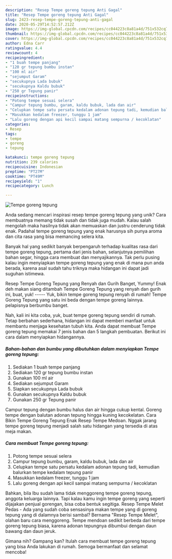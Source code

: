 ```yaml
---
description: "Resep Tempe goreng tepung Anti Gagal"
title: "Resep Tempe goreng tepung Anti Gagal"
slug: 2423-resep-tempe-goreng-tepung-anti-gagal
date: 2020-05-29T14:52:57.212Z
image: https://img-global.cpcdn.com/recipes/cc044223c8a81a4d/751x532cq70/tempe-goreng-tepung-foto-resep-utama.jpg
thumbnail: https://img-global.cpcdn.com/recipes/cc044223c8a81a4d/751x532cq70/tempe-goreng-tepung-foto-resep-utama.jpg
cover: https://img-global.cpcdn.com/recipes/cc044223c8a81a4d/751x532cq70/tempe-goreng-tepung-foto-resep-utama.jpg
author: Edna Carr
ratingvalue: 4.4
reviewcount: 4
recipeingredient:
- "1 buah tempe panjang"
- "120 gr tepung bumbu instan"
- "100 ml air"
- "sejumput Garam"
- "secukupnya Lada bubuk"
- "secukupnya Kaldu bubuk"
- "250 gr Tepung panir"
recipeinstructions:
- "Potong tempe sesuai selera"
- "Campur tepung bumbu, garam, kaldu bubuk, lada dan air"
- "Celupkan tempe satu persatu kedalam adonan tepung tadi, kemudian balurkan tempe kedalam tepung panir"
- "Masukkan kedalam freezer, tunggu 1 jam"
- "Lalu goreng dengan api kecil sampai matang sempurna / kecoklatan"
categories:
- Resep
tags:
- tempe
- goreng
- tepung

katakunci: tempe goreng tepung 
nutrition: 239 calories
recipecuisine: Indonesian
preptime: "PT27M"
cooktime: "PT49M"
recipeyield: "1"
recipecategory: Lunch

---
```



![Tempe goreng tepung](https://img-global.cpcdn.com/recipes/cc044223c8a81a4d/751x532cq70/tempe-goreng-tepung-foto-resep-utama.jpg)

Anda sedang mencari inspirasi resep tempe goreng tepung yang unik? Cara membuatnya memang tidak susah dan tidak juga mudah. Kalau salah mengolah maka hasilnya tidak akan memuaskan dan justru cenderung tidak enak. Padahal tempe goreng tepung yang enak harusnya sih punya aroma dan cita rasa yang bisa memancing selera kita.

Banyak hal yang sedikit banyak berpengaruh terhadap kualitas rasa dari tempe goreng tepung, pertama dari jenis bahan, selanjutnya pemilihan bahan segar, hingga cara membuat dan menyajikannya. Tak perlu pusing kalau ingin menyiapkan tempe goreng tepung yang enak di mana pun anda berada, karena asal sudah tahu triknya maka hidangan ini dapat jadi suguhan istimewa.

Resep Tempe Goreng Tepung yang Renyah dan Gurih Banget, Yummy! Enak deh makan siang ditambah Tempe Goreng Tepung yang renyah dan gurih ini, buat, yuk! ----- Yuk, bikin tempe goreng tepung renyah di rumah! Tempe Goreng Tepung yang satu ini beda dengan tempe goreng lainnya. pelapisnya berbumbu banget.


Nah, kali ini kita coba, yuk, buat tempe goreng tepung sendiri di rumah. Tetap berbahan sederhana, hidangan ini dapat memberi manfaat untuk membantu menjaga kesehatan tubuh kita. Anda dapat membuat Tempe goreng tepung memakai 7 jenis bahan dan 5 langkah pembuatan. Berikut ini cara dalam menyiapkan hidangannya.

<!--inarticleads1-->

##### Bahan-bahan dan bumbu yang dibutuhkan dalam menyiapkan Tempe goreng tepung:

1. Sediakan 1 buah tempe panjang
1. Sediakan 120 gr tepung bumbu instan
1. Gunakan 100 ml air
1. Sediakan sejumput Garam
1. Siapkan secukupnya Lada bubuk
1. Gunakan secukupnya Kaldu bubuk
1. Gunakan 250 gr Tepung panir


Campur tepung dengan bumbu halus dan air hingga cukup kental. Goreng tempe dengan balutan adonan tepung hingga kuning kecokelatan. Cara Bikin Tempe Goreng Tepung Enak Resep Tempe Medoan. Nggak jarang tempe goreng tepung menjadi salah satu hidangan yang tersedia di atas meja makan. 

<!--inarticleads2-->

##### Cara membuat Tempe goreng tepung:

1. Potong tempe sesuai selera
1. Campur tepung bumbu, garam, kaldu bubuk, lada dan air
1. Celupkan tempe satu persatu kedalam adonan tepung tadi, kemudian balurkan tempe kedalam tepung panir
1. Masukkan kedalam freezer, tunggu 1 jam
1. Lalu goreng dengan api kecil sampai matang sempurna / kecoklatan


Bahkan, bila Ibu sudah lama tidak menggoreng tempe goreng tepung, anggota keluarga lainnya. Tapi kalau kamu ingin tempe goreng yang seperti dijajakan penjual gorengan, bisa coba bentuk segitiga. Resep Tempe Melet Pedas - Ada yang sudah coba sensasinya makan tempe yang di goreng tepung yang di dalamnya berisi sambal? Bernama &#34;Resep Tempe Melet&#34;, olahan baru cara menggoreng. Tempe mendoan sedikit berbeda dari tempe goreng tepung biasa, karena adonan tepungnya dibumbui dengan daun bawang dan daun jeruk. 

Gimana nih? Gampang kan? Itulah cara membuat tempe goreng tepung yang bisa Anda lakukan di rumah. Semoga bermanfaat dan selamat mencoba!
